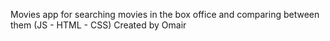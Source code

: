 Movies app for searching movies in the box office and comparing between them (JS - HTML - CSS) Created by Omair

